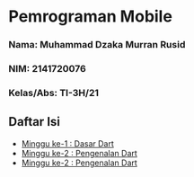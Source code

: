 # Pemrograman Mobile

### Nama: Muhammad Dzaka Murran Rusid
### NIM: 2141720076
### Kelas/Abs: TI-3H/21

## Daftar Isi
- [Minggu ke-1 : Dasar Dart](/week-01/)
- [Minggu ke-2 : Pengenalan Dart](week-02/)
- [Minggu ke-2 : Pengenalan Dart](week-03/)
